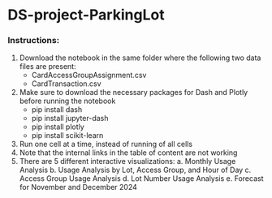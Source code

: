 # DS-project-ParkingLot
### Instructions:
1. Download the notebook in the same folder where the following two data files are present:
	- CardAccessGroupAssignment.csv
	- CardTransaction.csv
2. Make sure to download the necessary packages for Dash and Plotly before running the notebook
	- pip install dash
	- pip install jupyter-dash
	- pip install plotly
	- pip install scikit-learn
3. Run one cell at a time, instead of running of all cells
4. Note that the internal links in the table of content are not working
5. There are 5 different interactive visualizations:
	a. Monthly Usage Analysis
	b. Usage Analysis by Lot, Access Group, and Hour of Day
	c. Access Group Usage Analysis
	d. Lot Number Usage Analysis
	e. Forecast for November and December 2024